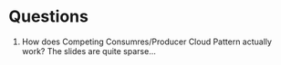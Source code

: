 # Questions

1. How does Competing Consumres/Producer Cloud Pattern actually work? The slides are quite sparse...